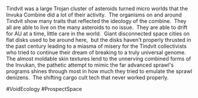 

Tindvit was a large Trojan cluster of asteroids turned micro worlds that the Invuka Combine did a lot of their activity.  The organisms on and around Tindvit show many traits that reflected the ideology of the combine.  They all are able to live on the many asteroids to no issue.  They are able to drift for AU at a time, little care in the world.  Giant disconnected space cities on flat disks used to be around here,  but the disks haven't properly thrusted in the past century leading to a miasma of misery for the Tindvit collectivists who tried to continue their dream of breaking to a truly universal genome.  The almost moldable skin textures lend to the unnerving combined forms of the Invukan, the pathetic attempt to mimic the far advanced sprawl's programs shines through most in how much they tried to emulate the sprawl denizens.  The shifting cargo cult tech that never worked properly.

#VoidEcology 
#ProspectSpace 